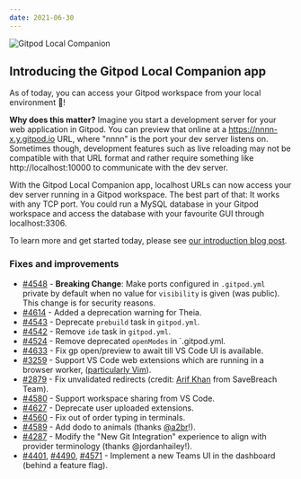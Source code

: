 ```yaml
---
date: 2021-06-30
---
```


<script>
  import Contributors from "../../components/changelog/contributors.svelte";
</script>

![Gitpod Local Companion](/images/changelog/2021-06-30.jpg)

## Introducing the Gitpod Local Companion app

As of today, you can access your Gitpod workspace from your local environment 🎉!

**Why does this matter?**
Imagine you start a development server for your web application in Gitpod. You can preview that online at a https://nnnn-x.y.gitpod.io URL, where "nnnn" is the port your dev server listens on. Sometimes though, development features such as live reloading may not be compatible with that URL format and rather require something like http://localhost:10000 to communicate with the dev server.

With the Gitpod Local Companion app, localhost URLs can now access your dev server running in a Gitpod workspace. The best part of that: It works with any TCP port. You could run a MySQL database in your Gitpod workspace and access the database with your favourite GUI through localhost:3306.

To learn more and get started today, please see [our introduction blog post](/blog/local-app).

### Fixes and improvements

- [#4548](https://github.com/gitpod-io/gitpod/pull/4548) - **Breaking Change**: Make ports configured in `.gitpod.yml` private by default when no value for `visibility` is given (was public). This change is for security reasons.
- [#4614](https://github.com/gitpod-io/gitpod/pull/4614) - Added a deprecation warning for Theia.
- [#4543](https://github.com/gitpod-io/gitpod/pull/4543) - Deprecate `prebuild` task in `gitpod.yml`.
- [#4542](https://github.com/gitpod-io/gitpod/pull/4542) - Remove `ide` task in `gitpod.yml`.
- [#4524](https://github.com/gitpod-io/gitpod/pull/4524) - Remove deprecated `openModes` in `.gitpod.yml.
- [#4633](https://github.com/gitpod-io/gitpod/pull/4633) - Fix gp open/preview to await till VS Code UI is available.
- [#3259](https://github.com/gitpod-io/gitpod/issues/3259) - Support VS Code web extensions which are running in a browser worker, ([particularly Vim](https://github.com/gitpod-io/gitpod/issues/3259#issuecomment-864355629)).
- [#2879](https://github.com/gitpod-io/gitpod/pull/2879) - Fix unvalidated redirects (credit: [Arif Khan](https://twitter.com/payloadartist) from SaveBreach Team).
- [#4580](https://github.com/gitpod-io/gitpod/pull/4580) - Support workspace sharing from VS Code.
- [#4627](https://github.com/gitpod-io/gitpod/pull/4627) - Deprecate user uploaded extensions.
- [#4560](https://github.com/gitpod-io/gitpod/pull/4560) - Fix out of order typing in terminals.
- [#4589](https://github.com/gitpod-io/gitpod/pull/4589) - Add dodo to animals (thanks [@a2br](https://github.com/a2br)!).
- [#4287](https://github.com/gitpod-io/gitpod/pull/4287) - Modify the "New Git Integration" experience to align with provider terminology (thanks @jordanhailey!).
- [#4401](https://github.com/gitpod-io/gitpod/pull/4401), [#4490](https://github.com/gitpod-io/gitpod/pull/4490), [#4571](https://github.com/gitpod-io/gitpod/pull/4571) - Implement a new Teams UI in the dashboard (behind a feature flag).


<p><Contributors usernames="akosyakov,csweichel,rl-gitpod,jordanhailey,gtsiolis,corneliusludmann,meysholdt,JanKoehnlein,jankeromnes,svenefftinge,gtsiolis,AlexTugarev" /></p>